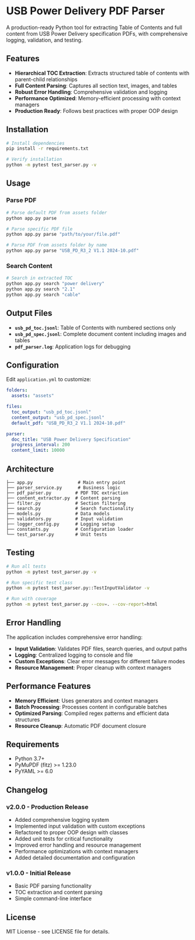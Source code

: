 # USB Power Delivery PDF Parser

A production-ready Python tool for extracting Table of Contents and full content from USB Power Delivery specification PDFs, with comprehensive logging, validation, and testing.

## Features

- **Hierarchical TOC Extraction**: Extracts structured table of contents with parent-child relationships
- **Full Content Parsing**: Captures all section text, images, and tables
- **Robust Error Handling**: Comprehensive validation and logging
- **Performance Optimized**: Memory-efficient processing with context managers
- **Production Ready**: Follows best practices with proper OOP design

## Installation

```bash
# Install dependencies
pip install -r requirements.txt

# Verify installation
python -m pytest test_parser.py -v
```

## Usage

### Parse PDF
```bash
# Parse default PDF from assets folder
python app.py parse

# Parse specific PDF file
python app.py parse "path/to/your/file.pdf"

# Parse PDF from assets folder by name
python app.py parse "USB_PD_R3_2 V1.1 2024-10.pdf"
```

### Search Content
```bash
# Search in extracted TOC
python app.py search "power delivery"
python app.py search "2.1"
python app.py search "cable"
```

## Output Files

- **`usb_pd_toc.jsonl`**: Table of Contents with numbered sections only
- **`usb_pd_spec.jsonl`**: Complete document content including images and tables
- **`pdf_parser.log`**: Application logs for debugging

## Configuration

Edit `application.yml` to customize:

```yaml
folders:
  assets: "assets"

files:
  toc_output: "usb_pd_toc.jsonl"
  content_output: "usb_pd_spec.jsonl"
  default_pdf: "USB_PD_R3_2 V1.1 2024-10.pdf"

parser:
  doc_title: "USB Power Delivery Specification"
  progress_interval: 200
  content_limit: 10000
```

## Architecture

```
├── app.py                 # Main entry point
├── parser_service.py      # Business logic
├── pdf_parser.py         # PDF TOC extraction
├── content_extractor.py  # Content parsing
├── filter.py             # Section filtering
├── search.py             # Search functionality
├── models.py             # Data models
├── validators.py         # Input validation
├── logger_config.py      # Logging setup
├── constants.py          # Configuration loader
└── test_parser.py        # Unit tests
```

## Testing

```bash
# Run all tests
python -m pytest test_parser.py -v

# Run specific test class
python -m pytest test_parser.py::TestInputValidator -v

# Run with coverage
python -m pytest test_parser.py --cov=. --cov-report=html
```

## Error Handling

The application includes comprehensive error handling:

- **Input Validation**: Validates PDF files, search queries, and output paths
- **Logging**: Centralized logging to console and file
- **Custom Exceptions**: Clear error messages for different failure modes
- **Resource Management**: Proper cleanup with context managers

## Performance Features

- **Memory Efficient**: Uses generators and context managers
- **Batch Processing**: Processes content in configurable batches
- **Optimized Parsing**: Compiled regex patterns and efficient data structures
- **Resource Cleanup**: Automatic PDF document closure

## Requirements

- Python 3.7+
- PyMuPDF (fitz) >= 1.23.0
- PyYAML >= 6.0

## Changelog

### v2.0.0 - Production Release
- Added comprehensive logging system
- Implemented input validation with custom exceptions
- Refactored to proper OOP design with classes
- Added unit tests for critical functionality
- Improved error handling and resource management
- Performance optimizations with context managers
- Added detailed documentation and configuration

### v1.0.0 - Initial Release
- Basic PDF parsing functionality
- TOC extraction and content parsing
- Simple command-line interface

## License

MIT License - see LICENSE file for details.